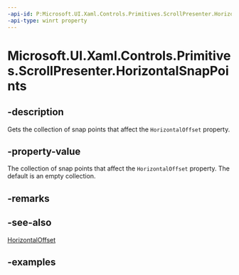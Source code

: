```yaml
---
-api-id: P:Microsoft.UI.Xaml.Controls.Primitives.ScrollPresenter.HorizontalSnapPoints
-api-type: winrt property
---
```


# Microsoft.UI.Xaml.Controls.Primitives.ScrollPresenter.HorizontalSnapPoints

<!--
public System.Collections.Generic.IList<Microsoft.UI.Xaml.Controls.Primitives.ScrollSnapPointBase> HorizontalSnapPoints { get; }
-->


## -description

Gets the collection of snap points that affect the `HorizontalOffset` property.

## -property-value

The collection of snap points that affect the `HorizontalOffset` property. The default is an empty collection.

## -remarks

## -see-also

[HorizontalOffset](scrollpresenter_horizontaloffset.md)

## -examples


